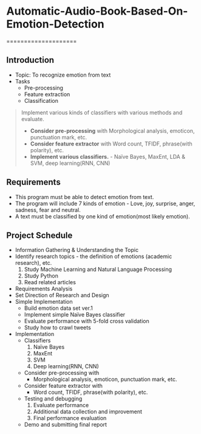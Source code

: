 # Automatic-Audio-Book-Based-On-Emotion-Detection
====================

## Introduction
* Topic: To recognize emotion from text
* Tasks
  * Pre-processing
  * Feature extraction
  * Classification

> Implement various kinds of classifiers with various methods and evaluate.
> * **Consider pre-processing** with Morphological analysis, emoticon, punctuation mark, etc.
> * **Consider feature extractor** with Word count, TFIDF, phrase(with polarity), etc.
> * **Implement various classifiers.** - Naïve Bayes, MaxEnt, LDA & SVM, deep learning(RNN, CNN)

## Requirements
* This program must be able to detect emotion from text.
* The program will include 7 kinds of emotion - Love, joy, surprise, anger, sadness, fear and neutral.
* A text must be classified by one kind of emotion(most likely emotion).

## Project Schedule
* Information Gathering & Understanding the Topic
* Identify research topics - the definition of emotions (academic research), etc.
  1. Study Machine Learning and Natural Language Processing
  2. Study Python
  3. Read related articles
* Requirements Analysis
* Set Direction of Research and Design
* Simple Implementation 
  * Build emotion data set ver.1
  * Implement simple Naïve Bayes classifier
  * Evaluate performance with 5-fold cross validation
  * Study how to crawl tweets
* Implementation
  * Classifiers
    1. Naïve Bayes
    2. MaxEnt
    3. SVM 
    4. Deep learning(RNN, CNN)
  * Consider pre-processing with
    * Morphological analysis, emoticon, punctuation mark, etc.
  * Consider feature extractor with
    * Word count, TFIDF, phrase(with polarity), etc. 
  * Testing and debugging 
    1. Evaluate performance
    2. Additional data collection and improvement
    3. Final performance evaluation
  * Demo and submitting final report
